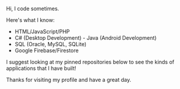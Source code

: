 Hi, I code sometimes.

Here's what I know:
- HTML/JavaScript/PHP
- C# (Desktop Development) - Java (Android Development)
- SQL (Oracle, MySQL, SQLite)
- Google Firebase/Firestore

I suggest looking at my pinned repositories below to see the kinds of applications that I have built!

Thanks for visiting my profile and have a great day.
